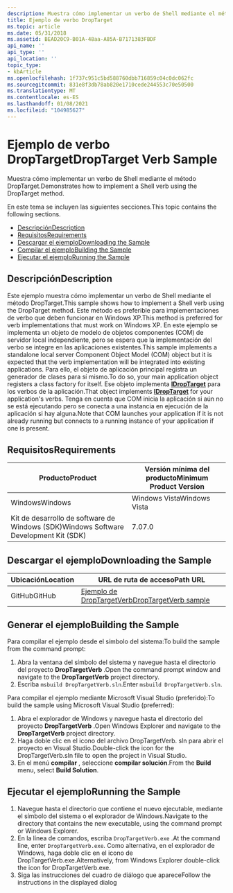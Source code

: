 ```yaml
---
description: Muestra cómo implementar un verbo de Shell mediante el método DropTarget.
title: Ejemplo de verbo DropTarget
ms.topic: article
ms.date: 05/31/2018
ms.assetid: BEAD20C9-B01A-48aa-A85A-B7171383FBDF
api_name: ''
api_type: ''
api_location: ''
topic_type:
- kbArticle
ms.openlocfilehash: 1f737c951c5bd588760dbb716859c04c0dc062fc
ms.sourcegitcommit: 831e8f3db78ab820e1710cede244553c70e50500
ms.translationtype: MT
ms.contentlocale: es-ES
ms.lasthandoff: 01/08/2021
ms.locfileid: "104985627"
---
```

# <a name="droptarget-verb-sample"></a><span data-ttu-id="2191d-103">Ejemplo de verbo DropTarget</span><span class="sxs-lookup"><span data-stu-id="2191d-103">DropTarget Verb Sample</span></span>

<span data-ttu-id="2191d-104">Muestra cómo implementar un verbo de Shell mediante el método DropTarget.</span><span class="sxs-lookup"><span data-stu-id="2191d-104">Demonstrates how to implement a Shell verb using the DropTarget method.</span></span>

<span data-ttu-id="2191d-105">En este tema se incluyen las siguientes secciones.</span><span class="sxs-lookup"><span data-stu-id="2191d-105">This topic contains the following sections.</span></span>

-   [<span data-ttu-id="2191d-106">Descripción</span><span class="sxs-lookup"><span data-stu-id="2191d-106">Description</span></span>](#description)
-   [<span data-ttu-id="2191d-107">Requisitos</span><span class="sxs-lookup"><span data-stu-id="2191d-107">Requirements</span></span>](#requirements)
-   [<span data-ttu-id="2191d-108">Descargar el ejemplo</span><span class="sxs-lookup"><span data-stu-id="2191d-108">Downloading the Sample</span></span>](#downloading-the-sample)
-   [<span data-ttu-id="2191d-109">Compilar el ejemplo</span><span class="sxs-lookup"><span data-stu-id="2191d-109">Building the Sample</span></span>](#building-the-sample)
-   [<span data-ttu-id="2191d-110">Ejecutar el ejemplo</span><span class="sxs-lookup"><span data-stu-id="2191d-110">Running the Sample</span></span>](#running-the-sample)

## <a name="description"></a><span data-ttu-id="2191d-111">Descripción</span><span class="sxs-lookup"><span data-stu-id="2191d-111">Description</span></span>

<span data-ttu-id="2191d-112">Este ejemplo muestra cómo implementar un verbo de Shell mediante el método DropTarget.</span><span class="sxs-lookup"><span data-stu-id="2191d-112">This sample shows how to implement a Shell verb using the DropTarget method.</span></span> <span data-ttu-id="2191d-113">Este método es preferible para implementaciones de verbo que deben funcionar en Windows XP.</span><span class="sxs-lookup"><span data-stu-id="2191d-113">This method is preferred for verb implementations that must work on Windows XP.</span></span> <span data-ttu-id="2191d-114">En este ejemplo se implementa un objeto de modelo de objetos componentes (COM) de servidor local independiente, pero se espera que la implementación del verbo se integre en las aplicaciones existentes.</span><span class="sxs-lookup"><span data-stu-id="2191d-114">This sample implements a standalone local server Component Object Model (COM) object but it is expected that the verb implementation will be integrated into existing applications.</span></span> <span data-ttu-id="2191d-115">Para ello, el objeto de aplicación principal registra un generador de clases para sí mismo.</span><span class="sxs-lookup"><span data-stu-id="2191d-115">To do so, your main application object registers a class factory for itself.</span></span> <span data-ttu-id="2191d-116">Ese objeto implementa [**IDropTarget**](/windows/win32/api/oleidl/nn-oleidl-idroptarget) para los verbos de la aplicación.</span><span class="sxs-lookup"><span data-stu-id="2191d-116">That object implements [**IDropTarget**](/windows/win32/api/oleidl/nn-oleidl-idroptarget) for your application's verbs.</span></span> <span data-ttu-id="2191d-117">Tenga en cuenta que COM inicia la aplicación si aún no se está ejecutando pero se conecta a una instancia en ejecución de la aplicación si hay alguna.</span><span class="sxs-lookup"><span data-stu-id="2191d-117">Note that COM launches your application if it is not already running but connects to a running instance of your application if one is present.</span></span>

## <a name="requirements"></a><span data-ttu-id="2191d-118">Requisitos</span><span class="sxs-lookup"><span data-stu-id="2191d-118">Requirements</span></span>



| <span data-ttu-id="2191d-119">Producto</span><span class="sxs-lookup"><span data-stu-id="2191d-119">Product</span></span>                                | <span data-ttu-id="2191d-120">Versión mínima del producto</span><span class="sxs-lookup"><span data-stu-id="2191d-120">Minimum Product Version</span></span> |
|----------------------------------------|-------------------------|
| <span data-ttu-id="2191d-121">Windows</span><span class="sxs-lookup"><span data-stu-id="2191d-121">Windows</span></span>                                | <span data-ttu-id="2191d-122">Windows Vista</span><span class="sxs-lookup"><span data-stu-id="2191d-122">Windows Vista</span></span>           |
| <span data-ttu-id="2191d-123">Kit de desarrollo de software de Windows (SDK)</span><span class="sxs-lookup"><span data-stu-id="2191d-123">Windows Software Development Kit (SDK)</span></span> | <span data-ttu-id="2191d-124">7.0</span><span class="sxs-lookup"><span data-stu-id="2191d-124">7.0</span></span>                     |



 

## <a name="downloading-the-sample"></a><span data-ttu-id="2191d-125">Descargar el ejemplo</span><span class="sxs-lookup"><span data-stu-id="2191d-125">Downloading the Sample</span></span>

| <span data-ttu-id="2191d-126">Ubicación</span><span class="sxs-lookup"><span data-stu-id="2191d-126">Location</span></span>      | <span data-ttu-id="2191d-127">URL de ruta de acceso</span><span class="sxs-lookup"><span data-stu-id="2191d-127">Path URL</span></span>                                                                                             |
|---------------|------------------------------------------------------------------------------------------------------|
| <span data-ttu-id="2191d-128">GitHub</span><span class="sxs-lookup"><span data-stu-id="2191d-128">GitHub</span></span>  | [<span data-ttu-id="2191d-129">Ejemplo de DropTargetVerb</span><span class="sxs-lookup"><span data-stu-id="2191d-129">DropTargetVerb sample</span></span>](https://github.com/microsoft/Windows-classic-samples/tree/master/Samples/Win7Samples/winui/shell/appshellintegration/DropTargetVerb) |

## <a name="building-the-sample"></a><span data-ttu-id="2191d-130">Generar el ejemplo</span><span class="sxs-lookup"><span data-stu-id="2191d-130">Building the Sample</span></span>

<span data-ttu-id="2191d-131">Para compilar el ejemplo desde el símbolo del sistema:</span><span class="sxs-lookup"><span data-stu-id="2191d-131">To build the sample from the command prompt:</span></span>

1.  <span data-ttu-id="2191d-132">Abra la ventana del símbolo del sistema y navegue hasta el directorio del proyecto **DropTargetVerb** .</span><span class="sxs-lookup"><span data-stu-id="2191d-132">Open the command prompt window and navigate to the **DropTargetVerb** project directory.</span></span>
2.  <span data-ttu-id="2191d-133">Escriba `msbuild DropTargetVerb.sln`.</span><span class="sxs-lookup"><span data-stu-id="2191d-133">Enter `msbuild DropTargetVerb.sln`.</span></span>

<span data-ttu-id="2191d-134">Para compilar el ejemplo mediante Microsoft Visual Studio (preferido):</span><span class="sxs-lookup"><span data-stu-id="2191d-134">To build the sample using Microsoft Visual Studio (preferred):</span></span>

1.  <span data-ttu-id="2191d-135">Abra el explorador de Windows y navegue hasta el directorio del proyecto **DropTargetVerb** .</span><span class="sxs-lookup"><span data-stu-id="2191d-135">Open Windows Explorer and navigate to the **DropTargetVerb** project directory.</span></span>
2.  <span data-ttu-id="2191d-136">Haga doble clic en el icono del archivo DropTargetVerb. sln para abrir el proyecto en Visual Studio.</span><span class="sxs-lookup"><span data-stu-id="2191d-136">Double-click the icon for the DropTargetVerb.sln file to open the project in Visual Studio.</span></span>
3.  <span data-ttu-id="2191d-137">En el menú **compilar** , seleccione **compilar solución**.</span><span class="sxs-lookup"><span data-stu-id="2191d-137">From the **Build** menu, select **Build Solution**.</span></span>

## <a name="running-the-sample"></a><span data-ttu-id="2191d-138">Ejecutar el ejemplo</span><span class="sxs-lookup"><span data-stu-id="2191d-138">Running the Sample</span></span>

1.  <span data-ttu-id="2191d-139">Navegue hasta el directorio que contiene el nuevo ejecutable, mediante el símbolo del sistema o el explorador de Windows.</span><span class="sxs-lookup"><span data-stu-id="2191d-139">Navigate to the directory that contains the new executable, using the command prompt or Windows Explorer.</span></span>
2.  <span data-ttu-id="2191d-140">En la línea de comandos, escriba `DropTargetVerb.exe` .</span><span class="sxs-lookup"><span data-stu-id="2191d-140">At the command line, enter `DropTargetVerb.exe`.</span></span> <span data-ttu-id="2191d-141">Como alternativa, en el explorador de Windows, haga doble clic en el icono de DropTargetVerb.exe.</span><span class="sxs-lookup"><span data-stu-id="2191d-141">Alternatively, from Windows Explorer double-click the icon for DropTargetVerb.exe.</span></span>
3.  <span data-ttu-id="2191d-142">Siga las instrucciones del cuadro de diálogo que aparece</span><span class="sxs-lookup"><span data-stu-id="2191d-142">Follow the instructions in the displayed dialog</span></span>

 

 
